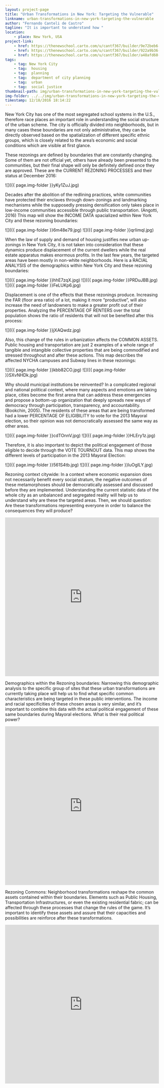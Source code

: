 ```yaml
---
layout: project-page
title: "Urban Transformations in New York: Targeting the Vulnerable"
linkname: urban-transformations-in-new-york-targeting-the-vulnerable
author: "Fernando Canteli de Castro"
tagline: "It is important to understand how "
location:
    - place: New York, USA
project-link:
    - href: https://thenewschool.carto.com/u/cantf367/builder/9e72beb6-bd8d-11e6-8ef5-0e233c30368f/embed
    - href: https://thenewschool.carto.com/u/cantf367/builder/922a9b36-83fe-4eed-95b4-86a282d82fa6/embed
    - href: https://thenewschool.carto.com/u/cantf367/builder/a48afd60-b9b2-11e6-a081-0e3ff518bd15/embed
tags:
    - tag: New York City
    - tag:  housing
    - tag:  planning
    - tag:  department of city planning
    - tag:  urban
    - tag:  social justice
thumbnail-path: img/urban-transformations-in-new-york-targeting-the-vulnerable/NHiTJWM.jpg
img-folder: ../../img/urban-transformations-in-new-york-targeting-the-vulnerable/
timestamp: 12/18/2016 18:14:22
---
```

New York City has one of the most segregated school systems in the U.S., therefore race places an important role in understanding the social structure of the urban scheme. The city is officially divided into neighborhoods, but in many cases these boundaries are not only administrative, they can be directly observed based on the spatialization of different specific ethnic groups, which is closely related to the area’s economic and social conditions which are visible at first glance.  

These rezonings are defined by boundaries that are constantly changing. Some of them are not official yet, others have already been presented to the communities, but their final shape will only be definitely defined once they are approved. These are the CURRENT REZONING PROCESSES and their status at December 2016:

![]({{ page.img-folder }}yKy1ZuJ.jpg)


Decades after the abolition of the redlining practices, white communities have protected their enclaves through down-zonings and landmarking mechanisms while the supposedly pressing densification only takes place in low-income communities accessible through public transportation. (Angotti, 2016) This map will show the INCOME DATA spacialized within New York City and these rezoning boundaries:

![]({{ page.img-folder }}6m48e79.jpg)   ![]({{ page.img-folder }}qrIimql.jpg)


When the law of supply and demand of housing justifies new urban up-zonings in New York City, it is not taken into consideration that these dynamics produce displacement of the current dwellers while the real estate apparatus makes enormous profits. In the last few years, the targeted areas have been mostly in non-white neighborhoods. Here is a RACIAL ANALYSIS of the demographics within New York City and these rezoning boundaries:

![]({{ page.img-folder }}hhE7zqX.jpg)    ![]({{ page.img-folder }}PRDuJBB.jpg)  ![]({{ page.img-folder }}FeLUKp6.jpg)


Displacement is one of the effects that these rezonings produce. Increasing the FAR (floor area ratio) of a lot, making it more “productive”, will also increase the need of landowners to make a greater profit out of their properties. Analyzing the PERCENTAGE OF RENTERS over the total population shows the ratio of residents that will not be benefited after this process:

![]({{ page.img-folder }}jXAQwdz.jpg)


Also, this change of the rules in urbanization affects the COMMON ASSETS. Public housing and transportation are just 2 examples of a whole range of tangible and intangible collective properties that are being commodified and stressed throughout and after these actions.  This map describes the affected NYCHA campuses and Subway lines in these rezonings:

![]({{ page.img-folder }}kbb82CO.jpg) ![]({{ page.img-folder }}SXvNHDk.jpg) 


Why should municipal institutions be reinvented? In a complicated regional and national political context, where many aspects and emotions are taking place, cities become the first arena that can address these emergencies and propose a bottom-up organization that deeply spreads new ways of democracy through participation, transparency, and accountability. (Bookchin, 2005). The residents of these areas that are being transformed had a lower PERCENTAGE OF ELIGIBILITY to vote for the 2013 Mayoral election, so their opinion was not democratically assessed the same way as other areas. 

![]({{ page.img-folder }}cdTOnnV.jpg)    ![]({{ page.img-folder }}HLEry1z.jpg)

Therefore, it is also important to depict the political engagement of those eligible to decide through the VOTE TOURNOUT data. This map shows the different levels of participation in the 2013 Mayoral Election:
 
![]({{ page.img-folder }}561S4tb.jpg)     ![]({{ page.img-folder }}luOgILY.jpg) 


Rezoning context citywide: In a context where economic expansion does not necessarily benefit every social stratum, the negative outcomes of these metamorphoses should be democratically assessed and discussed before they are implemented. Understanding the current statistic data of the whole city as an unbalanced and segregated reality will help us to understand why are these the targeted areas. Then, we should question: Are these transformations representing everyone in order to balance the consequences they will produce?

<iframe width="100%" height="520" frameborder="0" src="https://thenewschool.carto.com/u/cantf367/builder/9e72beb6-bd8d-11e6-8ef5-0e233c30368f/embed" allowfullscreen webkitallowfullscreen mozallowfullscreen oallowfullscreen msallowfullscreen></iframe>

Demographics within the Rezoning boundaries: Narrowing this demographic analysis to the specific group of sites that these urban transformations are currently taking place will help us to find what specific common characteristics are being targeted in these public interventions. The income and racial specificities of these chosen areas is very similar, and it’s important to combine this data with the actual political engagement of these same boundaries during Mayoral elections. What is their real political power?

<iframe width="100%" height="520" frameborder="0" src="https://thenewschool.carto.com/u/cantf367/builder/922a9b36-83fe-4eed-95b4-86a282d82fa6/embed" allowfullscreen webkitallowfullscreen mozallowfullscreen oallowfullscreen msallowfullscreen></iframe>

Rezoning Commons: Neighborhood transformations reshape the common assets contained within their boundaries. Elements such as Public Housing, Transportation Infrastructures, or even the existing residential fabric; can be affected through these processes that change the rules of the game. It’s important to identify these assets and assure that their capacities and possibilities are reinforce after these transformations. 

<iframe width="100%" height="520" frameborder="0" src="https://thenewschool.carto.com/u/cantf367/builder/a48afd60-b9b2-11e6-a081-0e3ff518bd15/embed" allowfullscreen webkitallowfullscreen mozallowfullscreen oallowfullscreen msallowfullscreen></iframe>
